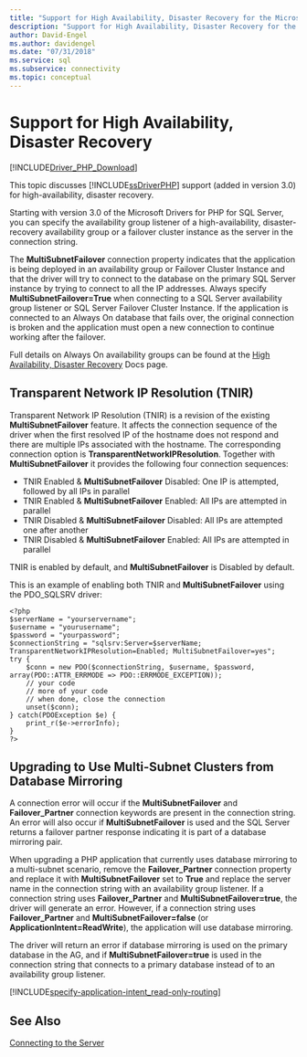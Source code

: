 ```yaml
---
title: "Support for High Availability, Disaster Recovery for the Microsoft Drivers for PHP for SQL Server"
description: "Support for High Availability, Disaster Recovery for the Microsoft Drivers for PHP for SQL Server"
author: David-Engel
ms.author: davidengel
ms.date: "07/31/2018"
ms.service: sql
ms.subservice: connectivity
ms.topic: conceptual
---
```

# Support for High Availability, Disaster Recovery
[!INCLUDE[Driver_PHP_Download](../../includes/driver_php_download.md)]

This topic discusses [!INCLUDE[ssDriverPHP](../../includes/ssdriverphp_md.md)] support (added in version 3.0) for high-availability, disaster recovery.

Starting with version 3.0 of the Microsoft Drivers for PHP for SQL Server, you can specify the availability group listener of a high-availability, disaster-recovery availability group or a failover cluster instance as the server in the connection string.

The **MultiSubnetFailover** connection property indicates that the application is being deployed in an availability group or Failover Cluster Instance and that the driver will try to connect to the database on the primary SQL Server instance by trying to connect to all the IP addresses. Always specify **MultiSubnetFailover=True** when connecting to a SQL Server availability group listener or SQL Server Failover Cluster Instance. If the application is connected to an Always On database that fails over, the original connection is broken and the application must open a new connection to continue working after the failover.

Full details on Always On availability groups can be found at the [High Availability, Disaster Recovery](../../relational-databases/native-client/features/sql-server-native-client-support-for-high-availability-disaster-recovery.md) Docs page.

## Transparent Network IP Resolution (TNIR)

Transparent Network IP Resolution (TNIR) is a revision of the existing **MultiSubnetFailover** feature. It affects the connection sequence of the driver when the first resolved IP of the hostname does not respond and there are multiple IPs associated with the hostname. The corresponding connection option is **TransparentNetworkIPResolution**. Together with **MultiSubnetFailover** it provides the following four connection sequences: 

- TNIR Enabled & **MultiSubnetFailover** Disabled: One IP is attempted, followed by all IPs in parallel
- TNIR Enabled & **MultiSubnetFailover** Enabled: All IPs are attempted in parallel
- TNIR Disabled & **MultiSubnetFailover** Disabled: All IPs are attempted one after another
- TNIR Disabled & **MultiSubnetFailover** Enabled: All IPs are attempted in parallel

TNIR is enabled by default, and **MultiSubnetFailover** is Disabled by default.

This is an example of enabling both TNIR and **MultiSubnetFailover** using the PDO_SQLSRV driver:

```
<?php
$serverName = "yourservername";
$username = "yourusername";
$password = "yourpassword";
$connectionString = "sqlsrv:Server=$serverName; TransparentNetworkIPResolution=Enabled; MultiSubnetFailover=yes";
try {
    $conn = new PDO($connectionString, $username, $password, array(PDO::ATTR_ERRMODE => PDO::ERRMODE_EXCEPTION));
    // your code 
    // more of your code
    // when done, close the connection
    unset($conn);
} catch(PDOException $e) {
    print_r($e->errorInfo);
}
?>
```

## Upgrading to Use Multi-Subnet Clusters from Database Mirroring  
A connection error will occur if the **MultiSubnetFailover** and **Failover_Partner** connection keywords are present in the connection string. An error will also occur if **MultiSubnetFailover** is used and the SQL Server returns a failover partner response indicating it is part of a database mirroring pair.  
  
When upgrading a PHP application that currently uses database mirroring to a multi-subnet scenario, remove the **Failover_Partner** connection property and replace it with **MultiSubnetFailover** set to **True** and replace the server name in the connection string with an availability group listener. If a connection string uses **Failover_Partner** and **MultiSubnetFailover=true**, the driver will generate an error. However, if a connection string uses **Failover_Partner** and **MultiSubnetFailover=false** (or **ApplicationIntent=ReadWrite**), the application will use database mirroring.  
  
The driver will return an error if database mirroring is used on the primary database in the AG, and if **MultiSubnetFailover=true** is used in the connection string that connects to a primary database instead of to an availability group listener.  

[!INCLUDE[specify-application-intent_read-only-routing](~/includes/paragraph-content/specify-application-intent-read-only-routing.md)]


## See Also  
[Connecting to the Server](../../connect/php/connecting-to-the-server.md)  
